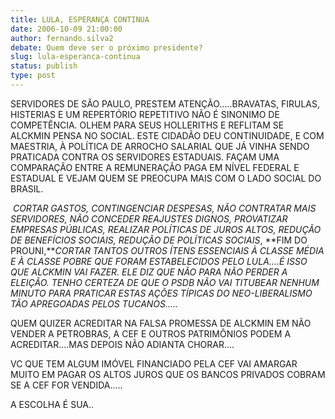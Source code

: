 ```yaml
---
title: LULA, ESPERANÇA CONTINUA
date: 2006-10-09 21:00:00
author: fernando.silva2
debate: Quem deve ser o próximo presidente?
slug: lula-esperanca-continua
status: publish 
type: post
---
```


SERVIDORES DE SÃO PAULO, PRESTEM ATENÇÃO.....BRAVATAS, FIRULAS, HISTERIAS E UM REPERTÓRIO REPETITIVO NÃO É SINONIMO DE COMPETÊNCIA. OLHEM PARA SEUS HOLLERITHS E REFLITAM SE ALCKMIN PENSA NO SOCIAL. ESTE CIDADÃO DEU CONTINUIDADE, E COM MAESTRIA, À POLÍTICA DE ARROCHO SALARIAL QUE JÁ VINHA SENDO PRATICADA CONTRA OS SERVIDORES ESTADUAIS. FAÇAM UMA COMPARAÇÃO ENTRE A REMUNERAÇÃO PAGA EM NÍVEL FEDERAL E ESTADUAL E VEJAM QUEM SE PREOCUPA MAIS COM O LADO SOCIAL DO BRASIL.


 *CORTAR GASTOS, CONTINGENCIAR DESPESAS, NÃO CONTRATAR MAIS SERVIDORES, NÃO CONCEDER REAJUSTES DIGNOS, PROVATIZAR EMPRESAS PÚBLICAS, REALIZAR POLÍTICAS DE JUROS ALTOS, REDUÇÃO DE BENEFÍCIOS SOCIAIS, REDUÇÃO DE POLÍTICAS SOCIAIS*, **FIM DO PROUNI,***CORTAR TANTOS OUTROS ÍTENS ESSENCIAIS À CLASSE MÉDIA E À CLASSE POBRE QUE FORAM ESTABELECIDOS PELO LULA....É ISSO QUE ALCKMIN VAI FAZER. ELE DIZ QUE NÃO PARA NÃO PERDER A ELEIÇÃO. TENHO CERTEZA DE QUE O PSDB NÃO VAI TITUBEAR NENHUM MINUTO PARA PRATICAR ESTAS AÇÕES TÍPICAS DO NEO-LIBERALISMO TÃO APREGOADAS PELOS TUCANOS.....*


QUEM QUIZER ACREDITAR NA FALSA PROMESSA DE ALCKMIN EM NÃO VENDER A PETROBRAS, A CEF E OUTROS PATRIMÔNIOS PODEM A ACREDITAR....MAS DEPOIS NÃO ADIANTA CHORAR....


VC QUE TEM ALGUM IMÓVEL FINANCIADO PELA CEF VAI AMARGAR MUITO EM PAGAR OS ALTOS JUROS QUE OS BANCOS PRIVADOS COBRAM SE A CEF FOR VENDIDA.....


A ESCOLHA É SUA..


